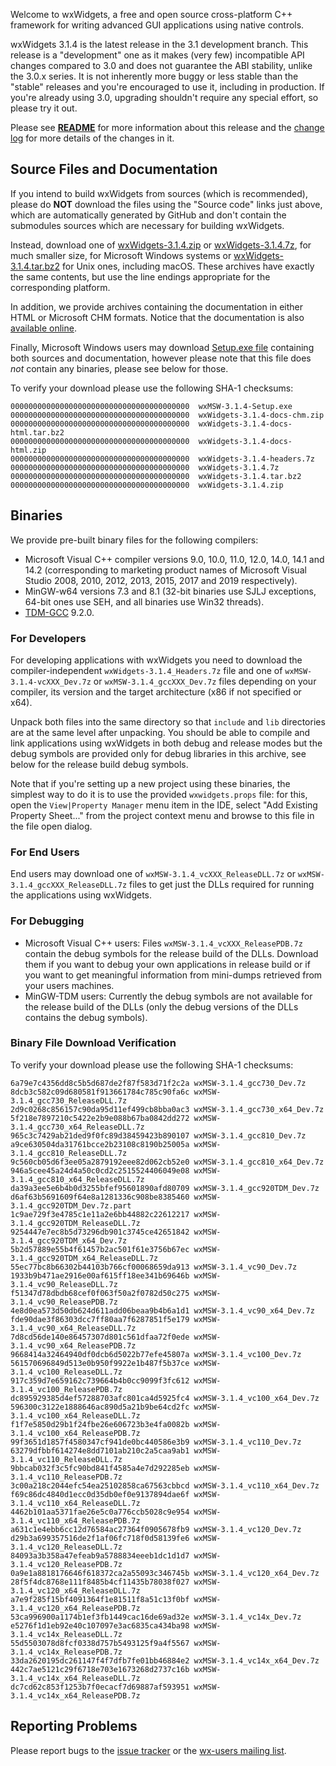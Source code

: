Welcome to wxWidgets, a free and open source cross-platform C++ framework for writing advanced GUI applications using native controls.

wxWidgets 3.1.4 is the latest release in the 3.1 development branch. This release is a "development" one as it makes (very few) incompatible API changes compared to 3.0 and does not guarantee the ABI stability, unlike the 3.0.x series. It is not inherently more buggy or less stable than the "stable" releases and you're encouraged to use it, including in production. If you're already using 3.0, upgrading shouldn't require any special effort, so please try it out.

Please see [**README**](https://raw.githubusercontent.com/wxWidgets/wxWidgets/v3.1.4/docs/readme.txt) for more information about this release and the [change log](https://raw.githubusercontent.com/wxWidgets/wxWidgets/v3.1.4/docs/changes.txt) for more details of the changes in it.


## Source Files and Documentation

If you intend to build wxWidgets from sources (which is recommended), please do **NOT** download the files using the "Source code" links just above, which are automatically generated by GitHub and don't contain the submodules sources which are necessary for building wxWidgets.

Instead, download one of [wxWidgets-3.1.4.zip](https://github.com/wxWidgets/wxWidgets/releases/download/v3.1.4/wxWidgets-3.1.4.zip) or [wxWidgets-3.1.4.7z](https://github.com/wxWidgets/wxWidgets/releases/download/v3.1.4/wxWidgets-3.1.4.7z), for much smaller size, for Microsoft Windows systems or [wxWidgets-3.1.4.tar.bz2](https://github.com/wxWidgets/wxWidgets/releases/download/v3.1.4/wxWidgets-3.1.4.tar.bz2) for Unix ones, including macOS. These archives have exactly the same contents, but use the line endings appropriate for the corresponding platform.

In addition, we provide archives containing the documentation in either HTML or Microsoft CHM formats. Notice that the documentation is also [available online](https://docs.wxwidgets.org/3.1.4).

Finally, Microsoft Windows users may download [Setup.exe file](https://github.com/wxWidgets/wxWidgets/releases/download/v3.1.4/wxMSW-3.1.4-Setup.exe) containing both sources and documentation, however please note that this file does _not_ contain any binaries, please see below for those.

To verify your download please use the following SHA-1 checksums:

    0000000000000000000000000000000000000000  wxMSW-3.1.4-Setup.exe
    0000000000000000000000000000000000000000  wxWidgets-3.1.4-docs-chm.zip
    0000000000000000000000000000000000000000  wxWidgets-3.1.4-docs-html.tar.bz2
    0000000000000000000000000000000000000000  wxWidgets-3.1.4-docs-html.zip
    0000000000000000000000000000000000000000  wxWidgets-3.1.4-headers.7z
    0000000000000000000000000000000000000000  wxWidgets-3.1.4.7z
    0000000000000000000000000000000000000000  wxWidgets-3.1.4.tar.bz2
    0000000000000000000000000000000000000000  wxWidgets-3.1.4.zip

## Binaries

We provide pre-built binary files for the following compilers:

* Microsoft Visual C++ compiler versions 9.0, 10.0, 11.0, 12.0, 14.0, 14.1 and 14.2 (corresponding to marketing product names of Microsoft Visual Studio 2008, 2010, 2012, 2013, 2015, 2017 and 2019 respectively).
* MinGW-w64 versions 7.3 and 8.1 (32-bit binaries use SJLJ exceptions, 64-bit ones use SEH, and all binaries use Win32 threads).
* [TDM-GCC](https://jmeubank.github.io/tdm-gcc/) 9.2.0.

### For Developers

For developing applications with wxWidgets you need to download the compiler-independent `wxWidgets-3.1.4_Headers.7z` file and one of `wxMSW-3.1.4-vcXXX_Dev.7z` or `wxMSW-3.1.4_gccXXX_Dev.7z` files depending on your compiler, its version and the target architecture (x86 if not specified or x64).

Unpack both files into the same directory so that `include` and `lib` directories are at the same level after unpacking. You should be able to compile and link applications using wxWidgets in both debug and release modes but the debug symbols are provided only for debug libraries in this archive, see below for the release build debug symbols.

Note that if you're setting up a new project using these binaries, the simplest
way to do it is to use the provided `wxwidgets.props` file: for this, open the
`View|Property Manager` menu item in the IDE, select "Add Existing Property
Sheet..." from the project context menu and browse to this file in the file
open dialog.

### For End Users

End users may download one of `wxMSW-3.1.4_vcXXX_ReleaseDLL.7z` or `wxMSW-3.1.4_gccXXX_ReleaseDLL.7z` files to get just the DLLs required for running the applications using wxWidgets.

### For Debugging

* Microsoft Visual C++ users: Files `wxMSW-3.1.4_vcXXX_ReleasePDB.7z` contain the debug symbols for the release build of the DLLs. Download them if you want to debug your own applications in release build or if you want to get meaningful information from mini-dumps retrieved from your users machines.
* MinGW-TDM users: Currently the debug symbols are not available for the release build of the DLLs (only the debug versions of the DLLs contains the debug symbols).

### Binary File Download Verification

To verify your download please use the following SHA-1 checksums:

    6a79e7c4356dd8c5b5d687de2f87f583d71f2c2a wxMSW-3.1.4_gcc730_Dev.7z
    8dcb3c582c09d680581f913661784c785c90fa6c wxMSW-3.1.4_gcc730_ReleaseDLL.7z
    2d9c0268c856157c90da95d11ef499cb8bba0ac3 wxMSW-3.1.4_gcc730_x64_Dev.7z
    5f218e7897210c5422e2b9e088b67ba0842dd272 wxMSW-3.1.4_gcc730_x64_ReleaseDLL.7z
    965c3c7429ab21ded9f0fc89d38459423b890107 wxMSW-3.1.4_gcc810_Dev.7z
    a9ce630504da31761bcce2b23108c8190b25005a wxMSW-3.1.4_gcc810_ReleaseDLL.7z
    9c560cb05d6f3ee05a2879192eee82d062cb52e0 wxMSW-3.1.4_gcc810_x64_Dev.7z
    946a5cee45a24d4a50c0cd2c2515524406049e08 wxMSW-3.1.4_gcc810_x64_ReleaseDLL.7z
    da39a3ee5e6b4b0d3255bfef95601890afd80709 wxMSW-3.1.4_gcc920TDM_Dev.7z
    d6af63b5691609f64e8a1281336c908be8385460 wxMSW-3.1.4_gcc920TDM_Dev.7z.part
    1c9ae729f3e4785c1e11a2e6bb44882c22612217 wxMSW-3.1.4_gcc920TDM_ReleaseDLL.7z
    9254447e7ec8b5d73296db901c3745ce42651842 wxMSW-3.1.4_gcc920TDM_x64_Dev.7z
    5b2d57889e55b4f61457b2ac501f61e3756b67ec wxMSW-3.1.4_gcc920TDM_x64_ReleaseDLL.7z
    55ec77bc8b66302b44103b766cf00068659da913 wxMSW-3.1.4_vc90_Dev.7z
    1933b9b471ae2916e00af615ff18ee341b69646b wxMSW-3.1.4_vc90_ReleaseDLL.7z
    f51347d78dbdb68cef0f063f50a2f0782d50c275 wxMSW-3.1.4_vc90_ReleasePDB.7z
    4e8d0ea573d50db624d611add06beaa9b4b6a1d1 wxMSW-3.1.4_vc90_x64_Dev.7z
    fde90dae3f86303dcc7ff80aa7f6287851f5e179 wxMSW-3.1.4_vc90_x64_ReleaseDLL.7z
    7d8cd56de140e86457307d801c561dfaa72f0ede wxMSW-3.1.4_vc90_x64_ReleasePDB.7z
    9668414a32464940df0dcb6d5022b77efe45807a wxMSW-3.1.4_vc100_Dev.7z
    561570696849d513e0b950f9922e1b487f5b37ce wxMSW-3.1.4_vc100_ReleaseDLL.7z
    917c359d7e659162c739664b4b0cc9099f3fc612 wxMSW-3.1.4_vc100_ReleasePDB.7z
    dc895929385d4ef57288703afc801ca4d5925fc4 wxMSW-3.1.4_vc100_x64_Dev.7z
    596300c3122e1888646ac890d5a21b9be64cd2fc wxMSW-3.1.4_vc100_x64_ReleaseDLL.7z
    f1f7e5850d29b1f24fbe26e606723b3e4fa0082b wxMSW-3.1.4_vc100_x64_ReleasePDB.7z
    99f3651d1857f4580347cf941de0bc440586e3b9 wxMSW-3.1.4_vc110_Dev.7z
    63279dfbbf614274e8dd7101ab210c2a5caa9ab1 wxMSW-3.1.4_vc110_ReleaseDLL.7z
    9bbcab032f3c5fc90bd841f4585a4e7d292285eb wxMSW-3.1.4_vc110_ReleasePDB.7z
    3c00a218c2044efc54ea25102858ca67563cbbcd wxMSW-3.1.4_vc110_x64_Dev.7z
    f69c86dc4840d1ecc0d35db0ef0e9137894dae6f wxMSW-3.1.4_vc110_x64_ReleaseDLL.7z
    4462b101aa5371fae26e5c0a776ccb5028c9e954 wxMSW-3.1.4_vc110_x64_ReleasePDB.7z
    a631c1e4ebb6cc12d76584ac27364f0905678fb9 wxMSW-3.1.4_vc120_Dev.7z
    d29b3a699357516de2f1af06fc718f0d58139fe6 wxMSW-3.1.4_vc120_ReleaseDLL.7z
    84093a3b358a47efeab9a5788834eeeb1dc1d1d7 wxMSW-3.1.4_vc120_ReleasePDB.7z
    0a9e1a8818176646f618372ca2a55093c346745b wxMSW-3.1.4_vc120_x64_Dev.7z
    28f5f4dc8768e111f8485b4cf11435b78038f027 wxMSW-3.1.4_vc120_x64_ReleaseDLL.7z
    a7e9f285f15bf4091364f1e81511f8a51c13f0bf wxMSW-3.1.4_vc120_x64_ReleasePDB.7z
    53ca996900a1174b1ef3fb1449cac16de69ad32e wxMSW-3.1.4_vc14x_Dev.7z
    e5276f1d1eb92e40c107097e3ac6835ca434ba98 wxMSW-3.1.4_vc14x_ReleaseDLL.7z
    55d5503078d8fcf0338d757b5493125f9a4f5567 wxMSW-3.1.4_vc14x_ReleasePDB.7z
    33da2620195dc261147f4f7dfb7fe01bb46884e2 wxMSW-3.1.4_vc14x_x64_Dev.7z
    442c7ae5121c29f6718e703e1673268d2737c16b wxMSW-3.1.4_vc14x_x64_ReleaseDLL.7z
    dc7cd62c853f1253b7f0ecacf7d69887af593951 wxMSW-3.1.4_vc14x_x64_ReleasePDB.7z


## Reporting Problems

Please report bugs to the [issue tracker](https://trac.wxwidgets.org/newticket) or the [wx-users mailing list](http://groups.google.com/group/wx-users).
